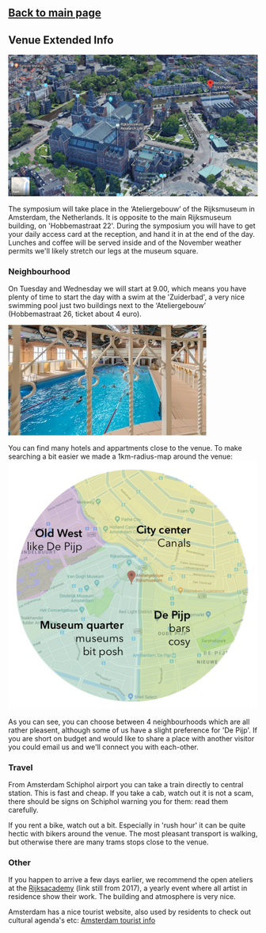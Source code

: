 ## [Back to main page](index.md)



## Venue Extended Info
![Atelier gebouw](/images/google3dSmall.png)

The symposium will take place in the ‘Ateliergebouw’ of the Rijksmuseum in Amsterdam, the Netherlands. It is opposite to the main Rijksmuseum building, on 'Hobbemastraat 22'. During the symposium you will have to get your daily access card at the reception, and hand it in at the end of the day. Lunches and coffee will be served inside and of the November weather permits we'll likely stretch our legs at the museum square. 

### Neighbourhood

On Tuesday and Wednesday we will start at 9.00, which means you have plenty of time to start the day with a swim at the 'Zuiderbad', a very nice swimming pool just two buildings next to the ‘Ateliergebouw’ (Hobbemastraat 26, ticket about 4 euro). 

![zuiderbad](/images/zuiderbad.jpg)


You can find many hotels and appartments close to the venue. To make searching a bit easier we made a 1km-radius-map around the venue:
![map](/images/amsterdammap.png)

As you can see, you can choose between 4 neighbourhoods which are all rather pleasent, although some of us have a slight preference for 'De Pijp'. If you are short on budget and would like to share a place with another visitor you could email us and we'll connect you with each-other. 

### Travel
From Amsterdam Schiphol airport you can take a train directly to central station. This is fast and cheap. If you take a cab, watch out it is not a scam, there should be signs on Schiphol warning you for them: read them carefully. 

If you rent a bike, watch out a bit. Especially in 'rush hour' it can be quite hectic with bikers around the venue. The most pleasant transport is walking, but otherwise there are many trams stops close to the venue.

### Other
If you happen to arrive a few days earlier, we recommend the open ateliers at the [Rijksacademy](https://www.rijksakademie.nl/ENG/rijksakademieopen) (link still from 2017), a yearly event where all artist in residence show their work. The building and atmosphere is very nice.
<!--
It can happen that it is a bit cold and wet at the end of November (although things change lately). If so, and you need to warm/dry up: Cafe Wetering is a very pleasant bar with fireplace, and also a rather good example of a 'Bruine Kroeg'!

![cafe](/images/CafeWetering.jpg)-->

Amsterdam has a nice tourist website, also used by residents to check out cultural agenda's etc: [Amsterdam tourist info](https://www.iamsterdam.com)
